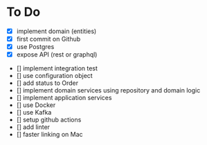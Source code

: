 # To Do

- [x] implement domain (entities)
- [x] first commit on Github
- [x] use Postgres
- [x] expose API (rest or graphql)
- [] implement integration test
- [] use configuration object
- [] add status to Order
- [] implement domain services using repository and domain logic
- [] implement application services
- [] use Docker
- [] use Kafka
- [] setup github actions 
- [] add linter
- [] faster linking on Mac




